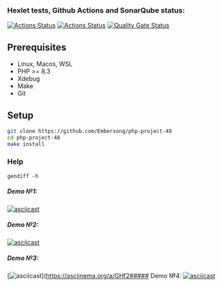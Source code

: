 ### Hexlet tests, Github Actions and SonarQube status:
[![Actions Status](https://github.com/Embersong/php-project-48/actions/workflows/hexlet-check.yml/badge.svg)](https://github.com/Embersong/php-project-48/actions)
[![Actions Status](https://github.com/Embersong/php-project-48/actions/workflows/main.yml/badge.svg)](https://github.com/Embersong/php-project-48/actions)
[![Quality Gate Status](https://sonarcloud.io/api/project_badges/measure?project=Embersong_php-project-48&metric=alert_status)](https://sonarcloud.io/summary/new_code?id=Embersong_php-project-48)
## Prerequisites

* Linux, Macos, WSL
* PHP >= 8.3
* Xdebug
* Make
* Git



## Setup

```bash
git clone https://github.com/Embersong/php-project-48
cd php-project-48
make install
```

### Help
```
gendiff -h
```
##### Demo №1:
[![asciicast](https://asciinema.org/a/LfQ2zdfz7Er16jyLpsPRRTWDI.svg)](https://asciinema.org/a/LfQ2zdfz7Er16jyLpsPRRTWDI)
##### Demo №2:
[![asciicast](https://asciinema.org/a/Gy8Mo70nZe55JMcHFxaWJpR9Z.svg)](https://asciinema.org/a/Gy8Mo70nZe55JMcHFxaWJpR9Z)
##### Demo №3:
[![asciicast](https://asciinema.org/a/GHf2siud3INsNdDnLDs0X7tgR.svg)](https://asciinema.org/a/GHf2##### 
Demo №4:
[![asciicast](https://asciinema.org/a/uvswVF0oKDikDdq1KJ4XCqdoC.svg)](https://asciinema.org/a/uvswVF0oKDikDdq1KJ4XCqdoC)